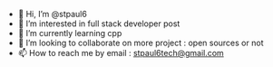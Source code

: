 - 👋 Hi, I’m @stpaul6
- 👀 I’m interested in full stack developer post 
- 🌱 I’m currently learning cpp
- 💞️ I’m looking to collaborate on more project : open sources or not
- 📫 How to reach me by email : stpaul6tech@gmail.com

<!---
stpaul6/stpaul6 is a ✨ special ✨ repository because its `README.md` (this file) appears on your GitHub profile.
You can click the Preview link to take a look at your changes.
--->
